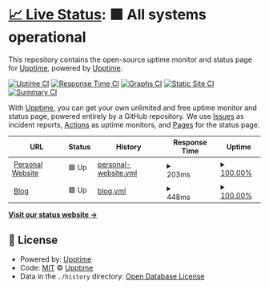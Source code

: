 # [📈 Live Status](https://upptime.github.io/upptime): <!--live status--> **🟩 All systems operational**

This repository contains the open-source uptime monitor and status page for [Upptime](https://upptime.js.org), powered by [Upptime](https://github.com/upptime/upptime).

[![Uptime CI](https://github.com/mikechernev/uptime-checks/workflows/Uptime%20CI/badge.svg)](https://github.com/mikechernev/uptime-checks/actions?query=workflow%3A%22Uptime+CI%22)
[![Response Time CI](https://github.com/mikechernev/uptime-checks/workflows/Response%20Time%20CI/badge.svg)](https://github.com/mikechernev/uptime-checks/actions?query=workflow%3A%22Response+Time+CI%22)
[![Graphs CI](https://github.com/mikechernev/uptime-checks/workflows/Graphs%20CI/badge.svg)](https://github.com/mikechernev/uptime-checks/actions?query=workflow%3A%22Graphs+CI%22)
[![Static Site CI](https://github.com/mikechernev/uptime-checks/workflows/Static%20Site%20CI/badge.svg)](https://github.com/mikechernev/uptime-checks/actions?query=workflow%3A%22Static+Site+CI%22)
[![Summary CI](https://github.com/mikechernev/uptime-checks/workflows/Summary%20CI/badge.svg)](https://github.com/mikechernev/uptime-checks/actions?query=workflow%3A%22Summary+CI%22)

With [Upptime](https://upptime.js.org), you can get your own unlimited and free uptime monitor and status page, powered entirely by a GitHub repository. We use [Issues](https://github.com/upptime/upptime/issues) as incident reports, [Actions](https://github.com/upptime/upptime/actions) as uptime monitors, and [Pages](https://upptime.github.io/upptime) for the status page.

<!--start: status pages-->
<!-- This summary is generated by Upptime (https://github.com/upptime/upptime) -->
<!-- Do not edit this manually, your changes will be overwritten -->
<!-- prettier-ignore -->
| URL | Status | History | Response Time | Uptime |
| --- | ------ | ------- | ------------- | ------ |
| <img alt="" src="https://favicons.githubusercontent.com/www.mikechernev.com" height="13"> [Personal Website](https://www.mikechernev.com) | 🟩 Up | [personal-website.yml](https://github.com/mikechernev/uptime-checks/commits/HEAD/history/personal-website.yml) | <details><summary><img alt="Response time graph" src="./graphs/personal-website/response-time-week.png" height="20"> 203ms</summary><br><a href="https://upptime.github.io/upptime/history/personal-website"><img alt="Response time 200" src="https://img.shields.io/endpoint?url=https%3A%2F%2Fraw.githubusercontent.com%2Fmikechernev%2Fuptime-checks%2FHEAD%2Fapi%2Fpersonal-website%2Fresponse-time.json"></a><br><a href="https://upptime.github.io/upptime/history/personal-website"><img alt="24-hour response time 197" src="https://img.shields.io/endpoint?url=https%3A%2F%2Fraw.githubusercontent.com%2Fmikechernev%2Fuptime-checks%2FHEAD%2Fapi%2Fpersonal-website%2Fresponse-time-day.json"></a><br><a href="https://upptime.github.io/upptime/history/personal-website"><img alt="7-day response time 203" src="https://img.shields.io/endpoint?url=https%3A%2F%2Fraw.githubusercontent.com%2Fmikechernev%2Fuptime-checks%2FHEAD%2Fapi%2Fpersonal-website%2Fresponse-time-week.json"></a><br><a href="https://upptime.github.io/upptime/history/personal-website"><img alt="30-day response time 223" src="https://img.shields.io/endpoint?url=https%3A%2F%2Fraw.githubusercontent.com%2Fmikechernev%2Fuptime-checks%2FHEAD%2Fapi%2Fpersonal-website%2Fresponse-time-month.json"></a><br><a href="https://upptime.github.io/upptime/history/personal-website"><img alt="1-year response time 199" src="https://img.shields.io/endpoint?url=https%3A%2F%2Fraw.githubusercontent.com%2Fmikechernev%2Fuptime-checks%2FHEAD%2Fapi%2Fpersonal-website%2Fresponse-time-year.json"></a></details> | <details><summary><a href="https://upptime.github.io/upptime/history/personal-website">100.00%</a></summary><a href="https://upptime.github.io/upptime/history/personal-website"><img alt="All-time uptime 97.30%" src="https://img.shields.io/endpoint?url=https%3A%2F%2Fraw.githubusercontent.com%2Fmikechernev%2Fuptime-checks%2FHEAD%2Fapi%2Fpersonal-website%2Fuptime.json"></a><br><a href="https://upptime.github.io/upptime/history/personal-website"><img alt="24-hour uptime 100.00%" src="https://img.shields.io/endpoint?url=https%3A%2F%2Fraw.githubusercontent.com%2Fmikechernev%2Fuptime-checks%2FHEAD%2Fapi%2Fpersonal-website%2Fuptime-day.json"></a><br><a href="https://upptime.github.io/upptime/history/personal-website"><img alt="7-day uptime 100.00%" src="https://img.shields.io/endpoint?url=https%3A%2F%2Fraw.githubusercontent.com%2Fmikechernev%2Fuptime-checks%2FHEAD%2Fapi%2Fpersonal-website%2Fuptime-week.json"></a><br><a href="https://upptime.github.io/upptime/history/personal-website"><img alt="30-day uptime 100.00%" src="https://img.shields.io/endpoint?url=https%3A%2F%2Fraw.githubusercontent.com%2Fmikechernev%2Fuptime-checks%2FHEAD%2Fapi%2Fpersonal-website%2Fuptime-month.json"></a><br><a href="https://upptime.github.io/upptime/history/personal-website"><img alt="1-year uptime 95.68%" src="https://img.shields.io/endpoint?url=https%3A%2F%2Fraw.githubusercontent.com%2Fmikechernev%2Fuptime-checks%2FHEAD%2Fapi%2Fpersonal-website%2Fuptime-year.json"></a></details>
| <img alt="" src="https://favicons.githubusercontent.com/geekyplatypus.com" height="13"> [Blog](http://geekyplatypus.com/) | 🟩 Up | [blog.yml](https://github.com/mikechernev/uptime-checks/commits/HEAD/history/blog.yml) | <details><summary><img alt="Response time graph" src="./graphs/blog/response-time-week.png" height="20"> 448ms</summary><br><a href="https://upptime.github.io/upptime/history/blog"><img alt="Response time 467" src="https://img.shields.io/endpoint?url=https%3A%2F%2Fraw.githubusercontent.com%2Fmikechernev%2Fuptime-checks%2FHEAD%2Fapi%2Fblog%2Fresponse-time.json"></a><br><a href="https://upptime.github.io/upptime/history/blog"><img alt="24-hour response time 398" src="https://img.shields.io/endpoint?url=https%3A%2F%2Fraw.githubusercontent.com%2Fmikechernev%2Fuptime-checks%2FHEAD%2Fapi%2Fblog%2Fresponse-time-day.json"></a><br><a href="https://upptime.github.io/upptime/history/blog"><img alt="7-day response time 448" src="https://img.shields.io/endpoint?url=https%3A%2F%2Fraw.githubusercontent.com%2Fmikechernev%2Fuptime-checks%2FHEAD%2Fapi%2Fblog%2Fresponse-time-week.json"></a><br><a href="https://upptime.github.io/upptime/history/blog"><img alt="30-day response time 498" src="https://img.shields.io/endpoint?url=https%3A%2F%2Fraw.githubusercontent.com%2Fmikechernev%2Fuptime-checks%2FHEAD%2Fapi%2Fblog%2Fresponse-time-month.json"></a><br><a href="https://upptime.github.io/upptime/history/blog"><img alt="1-year response time 468" src="https://img.shields.io/endpoint?url=https%3A%2F%2Fraw.githubusercontent.com%2Fmikechernev%2Fuptime-checks%2FHEAD%2Fapi%2Fblog%2Fresponse-time-year.json"></a></details> | <details><summary><a href="https://upptime.github.io/upptime/history/blog">100.00%</a></summary><a href="https://upptime.github.io/upptime/history/blog"><img alt="All-time uptime 99.81%" src="https://img.shields.io/endpoint?url=https%3A%2F%2Fraw.githubusercontent.com%2Fmikechernev%2Fuptime-checks%2FHEAD%2Fapi%2Fblog%2Fuptime.json"></a><br><a href="https://upptime.github.io/upptime/history/blog"><img alt="24-hour uptime 100.00%" src="https://img.shields.io/endpoint?url=https%3A%2F%2Fraw.githubusercontent.com%2Fmikechernev%2Fuptime-checks%2FHEAD%2Fapi%2Fblog%2Fuptime-day.json"></a><br><a href="https://upptime.github.io/upptime/history/blog"><img alt="7-day uptime 100.00%" src="https://img.shields.io/endpoint?url=https%3A%2F%2Fraw.githubusercontent.com%2Fmikechernev%2Fuptime-checks%2FHEAD%2Fapi%2Fblog%2Fuptime-week.json"></a><br><a href="https://upptime.github.io/upptime/history/blog"><img alt="30-day uptime 100.00%" src="https://img.shields.io/endpoint?url=https%3A%2F%2Fraw.githubusercontent.com%2Fmikechernev%2Fuptime-checks%2FHEAD%2Fapi%2Fblog%2Fuptime-month.json"></a><br><a href="https://upptime.github.io/upptime/history/blog"><img alt="1-year uptime 99.98%" src="https://img.shields.io/endpoint?url=https%3A%2F%2Fraw.githubusercontent.com%2Fmikechernev%2Fuptime-checks%2FHEAD%2Fapi%2Fblog%2Fuptime-year.json"></a></details>

<!--end: status pages-->

[**Visit our status website →**](https://upptime.github.io/upptime)

## 📄 License

- Powered by: [Upptime](https://github.com/upptime/upptime)
- Code: [MIT](./LICENSE) © [Upptime](https://upptime.js.org)
- Data in the `./history` directory: [Open Database License](https://opendatacommons.org/licenses/odbl/1-0/)
